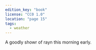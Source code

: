 ```yaml
---
edition_key: "book"
license: "CC0 1.0"
location: "page 15"
tags:
  - weather
---
```

A goodly showr of rayn this morning
early.
